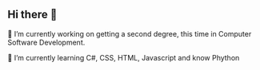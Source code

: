 ## Hi there 👋
 🔭 I’m currently working on getting a second degree, this time in Computer Software Development. 

🌱 I’m currently learning C#, CSS, HTML, Javascript and know Phython



<!--
**jneberhard/jneberhard** is a ✨ _special_ ✨ repository because its `README.md` (this file) appears on your GitHub profile.

Here are some ideas to get you started:

- 🔭 I’m currently working on ...
- 🌱 I’m currently learning ...
- 👯 I’m looking to collaborate on ...
- 🤔 I’m looking for help with ...
- 💬 Ask me about ...
- 📫 How to reach me: ...
- 😄 Pronouns: ...
- ⚡ Fun fact: ...
-->
